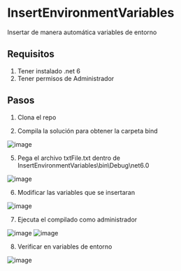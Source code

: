 # InsertEnvironmentVariables
Insertar de manera automática variables de entorno

## Requisitos
1) Tener instalado .net 6
2) Tener permisos de Administrador
## Pasos
1) Clona el repo
   
3) Compila la solución para obtener la carpeta bind
   
![image](https://github.com/eramos23/InsertEnvironmentVariables/assets/15219079/4bea2fe2-55ad-4e82-89d2-158b38cd46b9)


5) Pega el archivo txtFile.txt dentro de InsertEnvironmentVariables\bin\Debug\net6.0

   
![image](https://github.com/eramos23/InsertEnvironmentVariables/assets/15219079/9be85db0-3259-435c-843a-c537c9f4605c)

6) Modificar las variables que se insertaran

![image](https://github.com/eramos23/InsertEnvironmentVariables/assets/15219079/3f540e95-1880-40b4-8f65-d125c432e7ed)

   
7) Ejecuta el compilado como administrador
   
![image](https://github.com/eramos23/InsertEnvironmentVariables/assets/15219079/2a77b044-74e0-4009-afa0-6a944b6853b7)
![image](https://github.com/eramos23/InsertEnvironmentVariables/assets/15219079/e9c7ca55-de96-48c6-ab7e-81446030d39d)

8) Verificar en variables de entorno

![image](https://github.com/eramos23/InsertEnvironmentVariables/assets/15219079/68784f4b-1a84-4bcd-8c14-34612af590dc)


